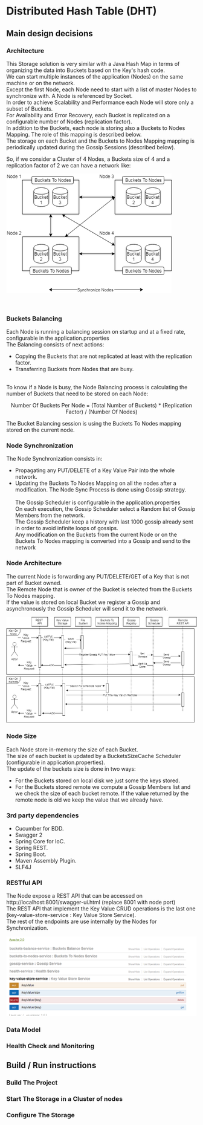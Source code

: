 # Distributed Hash Table (DHT)


## Main design decisions 

### Architecture

This Storage solution is very similar with a Java Hash Map in terms of organizing the data into Buckets based on the Key's hash code. <br />
We can start multiple instances of the application (Nodes) on the same machine or on the network. <br />
Except the first Node, each Node need to start with a list of master Nodes to synchronize with. A Node is referenced by Socket. <br />
In order to achieve Scalability and Performance each Node will store only a subset of Buckets. <br />
For Availability and Error Recovery, each Bucket is replicated on a configurable number of Nodes (replication factor). <br />
In addition to the Buckets, each node is storing also a Buckets to Nodes Mapping. The role of this mapping is described below. <br />
The storage on each Bucket and the Buckets to Nodes Mapping mapping is periodically updated during the Gossip Sessions (described below). <br />

So, if we consider a Cluster of 4 Nodes, a Buckets size of 4 and a replication factor of 2 we can have a network like: <br />

![alt text](https://github.com/amihai/DHT/blob/master/docs/images/Cluster.png "Cluster")

<br />

### Buckets Balancing
Each Node is running a balancing session on startup and at a fixed rate, configurable in the application.properties <br />
The Balancing consists of next actions: <br />
* Copying the Buckets that are not replicated at least with the replication factor.
* Transferring Buckets from Nodes that are busy.
<br />
To know if a Node is busy, the Node Balancing process is calculating the number of Buckets that need to be stored on each Node:<br />
<p style="text-align: center;">Number Of Buckets Per Node = (Total Number of Buckets) * (Replication Factor) / (Number Of Nodes)</p> 
The Bucket Balancing session is using the Buckets To Nodes mapping stored on the current node. <br /> 

### Node Synchronization
The Node Synchronization consists in:
* Propagating any PUT/DELETE of a Key Value Pair into the whole network.
* Updating the Buckets To Nodes Mapping on all the nodes after a modification.
The Node Sync Process is done using Gossip strategy. <br />   
The Gossip Scheduler is configurable in the application.properties </br>
On each execution, the Gossip Scheduler select a Random list of Gossip Members from the network. </br>
The Gossip Scheduler keep a history with last 1000 gossip already sent in order to avoid infinite loops of gossips. <br />
Any modification on the Buckets from the current Node or on the Buckets To Nodes mapping is converted into a Gossip and send to the network </br> 

### Node Architecture

The current Node is forwarding any PUT/DELETE/GET of a Key that is not part of Bucket owned.  </br>
The Remote Node that is owner of the Bucket is selected from the Buckets To Nodes mapping. </br>
If the value is stored on local Bucket we register a Gossip and asynchronously the Gossip Scheduler will send it to the network. <br /> 

![alt text](https://github.com/amihai/DHT/blob/master/docs/images/Put_Key_Value.png "Put Key Value Sequence Diagram") 

### Node Size
Each Node store in-memory the size of each Bucket. </br>
The size of each bucket is updated by a BucketsSizeCache Scheduler (configurable in application.properties). <br />
The update of the buckets size is done in two ways:
* For the Buckets stored on local disk we just some the keys stored.
* For the Buckets stored remote we compute a Gossip Members list and we check the size of each bucket remote. If the value returned by the remote node is old we keep the value that we already have. 

### 3rd party dependencies
* Cucumber for BDD. 
* Swagger 2
* Spring Core for IoC.
* Spring REST.
* Spring Boot.
* Maven Assembly Plugin.
* SLF4J

### RESTful API
The Node expose a REST API that can be accessed on http://localhost:8001/swagger-ui.html (replace 8001 with node port)<br />
The REST API that implement the Key Value CRUD operations is the last one (key-value-store-service : Key Value Store Service).<br />
The rest of the endpoints are use internally by the Nodes for Synchronization.<br />
  
![alt text](https://github.com/amihai/DHT/blob/master/docs/images/Swagger.png "Swagger")


### Data Model

### Health Check and Monitoring

## Build / Run instructions

### Build The Project

### Start The Storage in a Cluster of nodes

### Configure The Storage
	
	